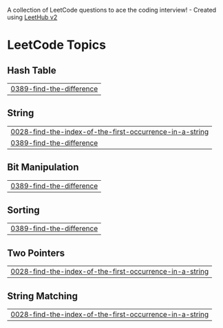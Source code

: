 A collection of LeetCode questions to ace the coding interview! - Created using [LeetHub v2](https://github.com/arunbhardwaj/LeetHub-2.0)
<!---LeetCode Topics Start-->
# LeetCode Topics
## Hash Table
|  |
| ------- |
| [0389-find-the-difference](https://github.com/saira-arif364/Leetcode-Problems/tree/master/0389-find-the-difference) |
## String
|  |
| ------- |
| [0028-find-the-index-of-the-first-occurrence-in-a-string](https://github.com/saira-arif364/Leetcode-Problems/tree/master/0028-find-the-index-of-the-first-occurrence-in-a-string) |
| [0389-find-the-difference](https://github.com/saira-arif364/Leetcode-Problems/tree/master/0389-find-the-difference) |
## Bit Manipulation
|  |
| ------- |
| [0389-find-the-difference](https://github.com/saira-arif364/Leetcode-Problems/tree/master/0389-find-the-difference) |
## Sorting
|  |
| ------- |
| [0389-find-the-difference](https://github.com/saira-arif364/Leetcode-Problems/tree/master/0389-find-the-difference) |
## Two Pointers
|  |
| ------- |
| [0028-find-the-index-of-the-first-occurrence-in-a-string](https://github.com/saira-arif364/Leetcode-Problems/tree/master/0028-find-the-index-of-the-first-occurrence-in-a-string) |
## String Matching
|  |
| ------- |
| [0028-find-the-index-of-the-first-occurrence-in-a-string](https://github.com/saira-arif364/Leetcode-Problems/tree/master/0028-find-the-index-of-the-first-occurrence-in-a-string) |
<!---LeetCode Topics End-->